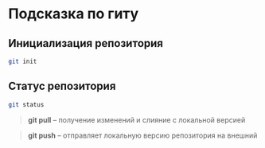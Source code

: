 # Подсказка по гиту

## Инициализация репозитория

```sh
git init
```

## Статус репозитория

```sh
git status
```

> **git pull** – получение изменений и слияние с локальной версией

> **git push** – отправляет локальную версию репозитория на внешний